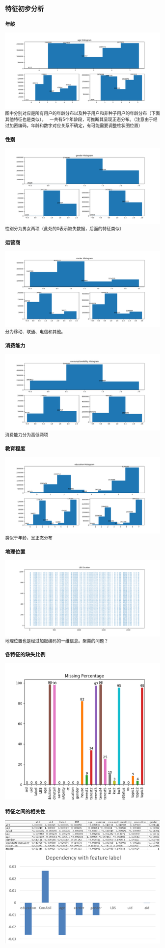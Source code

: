 ## 特征初步分析
### 年龄
![Aaron Swartz](https://github.com/ustcxiexk/TCAlgorithmCompetition/blob/master/DataCleansing/images/age.png)
图中分别对应是所有用户的年龄分布以及种子用户和非种子用户的年龄分布（下面其他特征也是类似）。  
一共有5个年龄段，可推断其呈现正态分布。（注意由于经过加密编码，年龄和数字对应关系不确定，有可能需要调整柱状图位置）

### 性别
![Aaron Swartz](https://github.com/ustcxiexk/TCAlgorithmCompetition/blob/master/DataCleansing/images/gender.png)
性别分为男女两项（此处的0表示缺失数据，后面的特征类似）

### 运营商
![Aaron Swartz](https://github.com/ustcxiexk/TCAlgorithmCompetition/blob/master/DataCleansing/images/carrier.png)
分为移动、联通、电信和其他。

### 消费能力
![Aaron Swartz](https://github.com/ustcxiexk/TCAlgorithmCompetition/blob/master/DataCleansing/images/consumptionAbility.png)
消费能力分为高低两项

### 教育程度
![Aaron Swartz](https://github.com/ustcxiexk/TCAlgorithmCompetition/blob/master/DataCleansing/images/education.png)
类似于年龄，呈正态分布

### 地理位置
![Aaron Swartz](https://github.com/ustcxiexk/TCAlgorithmCompetition/blob/master/DataCleansing/images/LBS.png)
地理位置也是经过加密编码的一维信息。聚类的问题？

### 各特征的缺失比例
![Aaron Swartz](https://github.com/ustcxiexk/TCAlgorithmCompetition/blob/master/DataCleansing/images/Missing_Percentage.png)

### 特征之间的相关性
![Aaron Swartz](https://github.com/ustcxiexk/TCAlgorithmCompetition/blob/master/DataCleansing/images/dependency.png)
![Aaron Swartz](https://github.com/ustcxiexk/TCAlgorithmCompetition/blob/master/DataCleansing/images/dependency_2.png)



